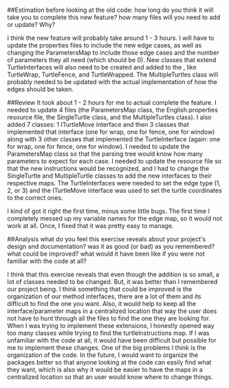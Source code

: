 ##Estimation
before looking at the old code:
how long do you think it will take you to complete this new feature?
how many files will you need to add or update? Why?

I think the new feature will probably take around 1 - 3 hours. I will have to update the properties files to include the new edge cases, as well as changing the ParametersMap to include those edge cases and the number of parameters they all need (which should be 0). New classes that extend TurtleInterfaces will also need to be created and added to the , like TurtleWrap, TurtleFence, and TurtleWrapped. The MultipleTurtles class will probably needed to be updated with the actual implementation of how the edges should be taken.

##Review
It took about 1 - 2 hours for me to actual complete the feature. I needed to update 4 files (the ParametersMap class, the English.properties resource file, the SingleTurtle class, and the MultipleTurtles class). I also added 7 classes: 1 ITurtleMove interface and then 3 classes that implemented that interface (one for wrap, one for fence, one for window) along with 3 other classes that implemented the TurtleInterface (again: one for wrap, one for fence, one for window). I needed to update the ParametersMap class so that the parsing tree would know how many parameters to expect for each case. I needed to update the resource file so that the new instructions would be recognized, and I had to change the SingleTurtle and MultipleTurtle classes to add the new interfaces to their respective maps. The TurtleInterfaces were needed to set the edge type (1, 2, or 3) and the ITurtleMove interface was used to set the turtle coordinates to the correct ones.

I kind of got it right the first time, minus some little bugs. The first time I completely messed up my variable names for the edge map, so it would not work at all. Once, I fixed that it was pretty easy to manage.

##Analysis
what do you feel this exercise reveals about your project's design and documentation?
was it as good (or bad) as you remembered?
what could be improved?
what would it have been like if you were not familiar with the code at all?

I think that this exercise reveals that even though the addition is so small, a lot of classes needed to be changed. But, it was better than I remembered our project being. I think something that could be improved is the organization of our method interfaces, there are a lot of them and its difficult to find the one you want. Also, it would help to keep all the interface/parameter maps in a centralized location that way the user does not have to hunt through all the files to find the one they are looking for. When I was trying to implement these extensions, I honestly opened way too many classes while trying to find the turtleInstructions map. If I was unfamiliar with the code at all, it would have been difficult but possible for me to implement these changes. One of the big problems I think is the organization of the code. In the future, I would want to organize the packages better so that anyone looking at the code can easily find what they want, which is also why it would be easier to have the maps in a centralized location so that an user would know where to change things.
